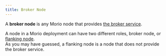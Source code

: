 ```yaml
---
title: Broker Node
---
```


A __broker node__ is any Morio node that provides [the broker service](/docs/guides/services/broker).

A node in a Morio deployment can have two different roles, broker node, or [flanking node](/docs/reference/terminology/flanking-node).  
As you may have guessed, a flanking node is a node that does not provide the broker service.

